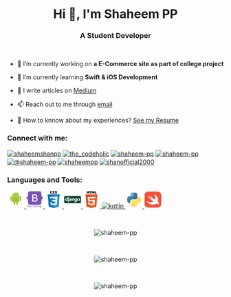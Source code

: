 <h1 align="center">Hi 👋, I'm Shaheem PP</h1>
<h3 align="center">A Student Developer</h3>

<br>

- 🔭 I’m currently working on **a E-Commerce site as part of college project**

- 🌱 I’m currently learning **Swift & iOS Development**

- 📝 I write articles on [Medium](https://medium.com/@shaheem-pp)

- 📫 Reach out to me through [email](mailto:shanofficial2000@gmail.com)

- 📄 How to knnow about my experiences? [See my Resume](https://shaheem-pp.web.app/Assets/Others/resume.pdf)

<h3 align="left">Connect with me:</h3>
<p align="left">
<a href="https://dev.to/shaheemshanpp" target="blank"><img align="center" src="https://raw.githubusercontent.com/rahuldkjain/github-profile-readme-generator/master/src/images/icons/Social/devto.svg" alt="shaheemshanpp" height="30" width="40" /></a>
<a href="https://twitter.com/the_codeholic" target="blank"><img align="center" src="https://raw.githubusercontent.com/rahuldkjain/github-profile-readme-generator/master/src/images/icons/Social/twitter.svg" alt="the_codeholic" height="30" width="40" /></a>
<a href="https://linkedin.com/in/shaheem-pp" target="blank"><img align="center" src="https://raw.githubusercontent.com/rahuldkjain/github-profile-readme-generator/master/src/images/icons/Social/linked-in-alt.svg" alt="shaheem-pp" height="30" width="40" /></a>
<a href="https://stackoverflow.com/users/shaheem-pp" target="blank"><img align="center" src="https://raw.githubusercontent.com/rahuldkjain/github-profile-readme-generator/master/src/images/icons/Social/stack-overflow.svg" alt="shaheem-pp" height="30" width="40" /></a>
<a href="https://medium.com/@shaheem-pp" target="blank"><img align="center" src="https://raw.githubusercontent.com/rahuldkjain/github-profile-readme-generator/master/src/images/icons/Social/medium.svg" alt="@shaheem-pp" height="30" width="40" /></a>
<a href="https://www.youtube.com/c/shaheempp" target="blank"><img align="center" src="https://raw.githubusercontent.com/rahuldkjain/github-profile-readme-generator/master/src/images/icons/Social/youtube.svg" alt="shaheempp" height="30" width="40" /></a>
<a href="https://www.hackerrank.com/shanofficial2000" target="blank"><img align="center" src="https://raw.githubusercontent.com/rahuldkjain/github-profile-readme-generator/master/src/images/icons/Social/hackerrank.svg" alt="shanofficial2000" height="30" width="40" /></a>
</p>

<h3 align="left">Languages and Tools:</h3>
<p align="left"> <a href="https://developer.android.com" target="_blank" rel="noreferrer"> <img src="https://raw.githubusercontent.com/devicons/devicon/master/icons/android/android-original-wordmark.svg" alt="android" width="40" height="40"/> </a> <a href="https://getbootstrap.com" target="_blank" rel="noreferrer"> <img src="https://raw.githubusercontent.com/devicons/devicon/master/icons/bootstrap/bootstrap-plain-wordmark.svg" alt="bootstrap" width="40" height="40"/> </a> <a href="https://www.w3schools.com/css/" target="_blank" rel="noreferrer"> <img src="https://raw.githubusercontent.com/devicons/devicon/master/icons/css3/css3-original-wordmark.svg" alt="css3" width="40" height="40"/> </a> <a href="https://www.djangoproject.com/" target="_blank" rel="noreferrer"> <img src="https://raw.githubusercontent.com/devicons/devicon/master/icons/django/django-original.svg" alt="django" width="40" height="40"/> </a> <a href="https://www.w3.org/html/" target="_blank" rel="noreferrer"> <img src="https://raw.githubusercontent.com/devicons/devicon/master/icons/html5/html5-original-wordmark.svg" alt="html5" width="40" height="40"/> </a> <a href="https://kotlinlang.org" target="_blank" rel="noreferrer"> <img src="https://www.vectorlogo.zone/logos/kotlinlang/kotlinlang-icon.svg" alt="kotlin" width="40" height="40"/> </a> <a href="https://www.python.org" target="_blank" rel="noreferrer"> <img src="https://raw.githubusercontent.com/devicons/devicon/master/icons/python/python-original.svg" alt="python" width="40" height="40"/> </a> <a href="https://developer.apple.com/swift/" target="_blank" rel="noreferrer"> <img src="https://raw.githubusercontent.com/devicons/devicon/master/icons/swift/swift-original.svg" alt="swift" width="40" height="40"/> </a> </p>
<br>
<p align="center"><img src="https://github-readme-stats.vercel.app/api/top-langs/?username=shaheem-pp&layout=compact&langs_count=6&hide=javascript,C)](https://github.com/anuraghazra/github-readme-stats" alt="shaheem-pp" /></p>

<br>
<p align="center"><img src="https://github-readme-stats.vercel.app/api?username=shaheem-pp&show_icons=true&locale=en" alt="shaheem-pp" /></p>
<br>
<p align="center"><img src="https://github-readme-streak-stats.herokuapp.com/?user=shaheem-pp" alt="shaheem-pp" /></p>
